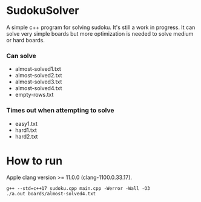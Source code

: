 # SudokuSolver
A simple c++ program for solving sudoku. It's still a work in progress. It can solve very simple boards but more optimization is needed to solve medium or hard boards.

### Can solve
* almost-solved1.txt
* almost-solved2.txt
* almost-solved3.txt
* almost-solved4.txt
* empty-rows.txt

### Times out when attempting to solve
* easy1.txt
* hard1.txt
* hard2.txt

# How to run
Apple clang version >= 11.0.0 (clang-1100.0.33.17).

```
g++ --std=c++17 sudoku.cpp main.cpp -Werror -Wall -O3
./a.out boards/almost-solved4.txt
```
